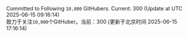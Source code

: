 Committed to Following `10,000` GitHubers. Current: <!-- FOLLOWING_COUNT -->300<!-- FOLLOWING_COUNT --> (Update at UTC <!-- LAST_UPDATED -->2025-06-15 09:16:14<!-- LAST_UPDATED -->)<br>
致力于关注`10,000`个GitHuber。当前：<!-- FOLLOWING_COUNT -->300<!-- FOLLOWING_COUNT --> (更新于北京时间 <!-- LAST_UPDATED_CST -->2025-06-15 17:16:14<!-- LAST_UPDATED_CST -->)
